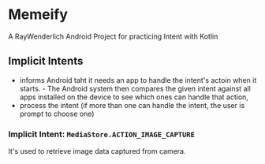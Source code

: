 # Memeify
A RayWenderlich Android Project for practicing Intent with Kotlin

## Implicit Intents
- informs Android taht it needs an app to handle the intent's actoin when it starts.  - The Android system then compares the given intent against all apps installed on the device to see which ones can handle that action, 
- process the intent (if more than one can handle the intent, the user is prompt to choose one)

### Implicit Intent: `MediaStore.ACTION_IMAGE_CAPTURE`
It's used to retrieve image data captured from camera.




